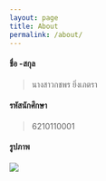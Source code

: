 ```yaml
---
layout: page
title: About
permalink: /about/
---
```


#### ชื่อ -สกุล
>นางสาวกชพร ยิ่งเภตรา 
#### รหัสนักศึกษา 
>6210110001
#### รูปภาพ
![](https://lh3.googleusercontent.com/ZL7CeiKS7ZCLgeJPWrDK7BUQ574T6P0fDa9wuKtoDXv8gvtdDl9DtMwRb50YgFFEdrwMIJq9bV3QiYnzXNCeeja4RSmQntm9rZ7Bj-j2b2Tm_894DNStpqxkz9Ktp2ymWTyzq6rHD6aib76NQP0BAmLkTxBdO9aUXmfKSa1AlW-HSr_7SyiwYoEltIw65rZb5zLJNgb3bxB6boO2HYG93XIw5Cr2PIvCHPqM-cQR4CEB7unaO7-xn_Ujbo2lunPZ-Cp9pOJVXOyrvtrW2xapWH8OrwxZ_BynjEyNNN_ET5MviW9L6DKT2OhMfNVBQWsqfFeWzMG7bUGaOFFgqw6XG_S68sh4qoNfTEmzFHAVZLocNyHcgCNoffa8rueQ3mfpWyHEr3uDqQzDX1OHpxDC3fSS69q6h--Yur5Kjc_01yrwgeDEbeRqBwfekryuzJnMs5yOj6kZuGZNPP8xOb1vCb8UgctdcmEviSjSRDlGyp2iGPBr8CnmVxDMkqjmLpf4BhuyoAoiPRjd3a_HiQ0N_B0vo6dnvKQy2dAQXYw8hOcVqSXYd7Edxo76NnOJ8qW69Fj9ifH7h2VQF2CQYcXHMrsvT8e0Kh8VbchpfWnDTYiKOPJuW-0gOKiV-YTbBCw68aYjGtE3u6LdhV6MMl_F3awMyuEqvcWjL_sowvY3az1PN9EAmo9nnf6MdFTt4X1xUapuFOm8tE83otDGe0riU56V=w708-h943-no?authuser=0) 